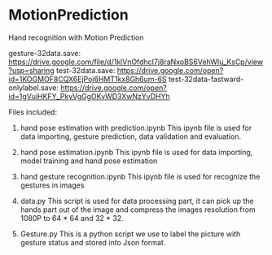 # MotionPrediction
Hand recognition with Motion Prediction

gesture-32data.save: https://drive.google.com/file/d/1klVnOfdhcI7j8raNxoBS6VehWIu_KsCp/view?usp=sharing
test-32data.save: https://drive.google.com/open?id=1KOGMOF8CQX6EjPoj6HMT1kx8Gh6um-6S
test-32data-fastward-onlylabel.save: https://drive.google.com/open?id=1gVuiHKFY_PkyVgGgOKvWD3XwNzYvDHYh

Files included:
  1. hand pose estimation with prediction.ipynb
     This ipynb file is used for data importing, gesture prediction, data validation and evaluation.

  2. hand pose estimation.ipynb
     This ipynb file is used for data importing, model training and hand pose estimation

  3. hand gesture recognition.ipynb
  	 This ipynb file is used for recognize the gestures in images

  4. data.py
     This script is used for data processing part, it can pick up the hands part out of the image and compress the images resolution from 1080P to 64 * 64 and 32 * 32.

  5. Gesture.py 
     This is a python script we use to label the picture with gesture status and stored into Json format.
